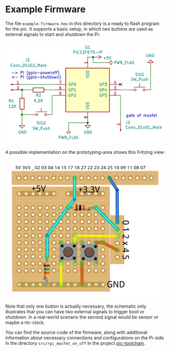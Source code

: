 Example Firmware
================

The file `example-firmware.hex` in this directory is a ready to flash
program for the pic. It supports a basic setup, in which two buttons
are used as external signals to start and shutdown the Pi:

![](./example-firmware-schematic.png)

A possible implementation on the prototyping-area shows this
Fritzing view:

![](./example-setup.png)

Note that only one button is actually necessary, the schematic only
illustrates that you can have two external signals to trigger boot or
shutdown. In a real-world scenario the second signal would be sensor
or maybe a rtc-clock.

You can find the source-code of the firmware, along with additional
information about necessary connections and configurations on the Pi-side
in the directory `src/rpi_mosfet_on_off` in the project
[pic-toolchain](https://github.com/bablokb/pic-toolchain).
